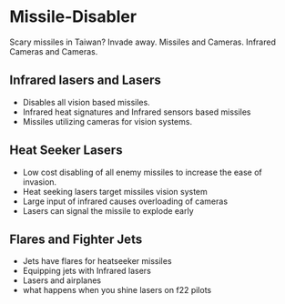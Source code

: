 # Missile-Disabler
Scary missiles in Taiwan? Invade away.
Missiles and Cameras. Infrared Cameras and Cameras.

## Infrared lasers and Lasers
- Disables all vision based missiles.
- Infrared heat signatures and Infrared sensors based missiles
- Missiles utilizing cameras for vision systems.

## Heat Seeker Lasers
- Low cost disabling of all enemy missiles to increase the ease of invasion.
- Heat seeking lasers target missiles vision system
- Large input of infrared causes overloading of cameras
- Lasers can signal the missile to explode early

## Flares and Fighter Jets
- Jets have flares for heatseeker missiles
- Equipping jets with Infrared lasers
- Lasers and airplanes
- what happens when you shine lasers on f22 pilots
